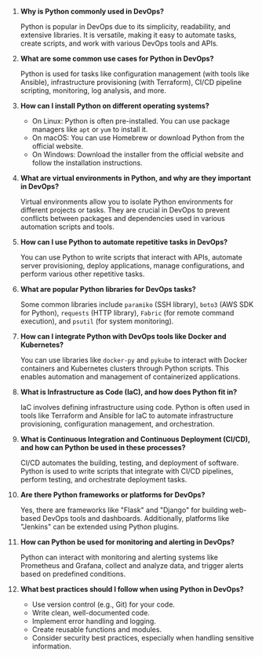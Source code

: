 
1. **Why is Python commonly used in DevOps?**
   
   Python is popular in DevOps due to its simplicity, readability, and extensive libraries. It is versatile, making it easy to automate tasks, create scripts, and work with various DevOps tools and APIs.

2. **What are some common use cases for Python in DevOps?**

   Python is used for tasks like configuration management (with tools like Ansible), infrastructure provisioning (with Terraform), CI/CD pipeline scripting, monitoring, log analysis, and more.

3. **How can I install Python on different operating systems?**

   - On Linux: Python is often pre-installed. You can use package managers like `apt` or `yum` to install it.
   - On macOS: You can use Homebrew or download Python from the official website.
   - On Windows: Download the installer from the official website and follow the installation instructions.

4. **What are virtual environments in Python, and why are they important in DevOps?**

   Virtual environments allow you to isolate Python environments for different projects or tasks. They are crucial in DevOps to prevent conflicts between packages and dependencies used in various automation scripts and tools.

5. **How can I use Python to automate repetitive tasks in DevOps?**

   You can use Python to write scripts that interact with APIs, automate server provisioning, deploy applications, manage configurations, and perform various other repetitive tasks.

6. **What are popular Python libraries for DevOps tasks?**

   Some common libraries include `paramiko` (SSH library), `boto3` (AWS SDK for Python), `requests` (HTTP library), `Fabric` (for remote command execution), and `psutil` (for system monitoring).

7. **How can I integrate Python with DevOps tools like Docker and Kubernetes?**

   You can use libraries like `docker-py` and `pykube` to interact with Docker containers and Kubernetes clusters through Python scripts. This enables automation and management of containerized applications.

8. **What is Infrastructure as Code (IaC), and how does Python fit in?**

   IaC involves defining infrastructure using code. Python is often used in tools like Terraform and Ansible for IaC to automate infrastructure provisioning, configuration management, and orchestration.

9. **What is Continuous Integration and Continuous Deployment (CI/CD), and how can Python be used in these processes?**

   CI/CD automates the building, testing, and deployment of software. Python is used to write scripts that integrate with CI/CD pipelines, perform testing, and orchestrate deployment tasks.

10. **Are there Python frameworks or platforms for DevOps?**

    Yes, there are frameworks like "Flask" and "Django" for building web-based DevOps tools and dashboards. Additionally, platforms like "Jenkins" can be extended using Python plugins.

11. **How can Python be used for monitoring and alerting in DevOps?**

    Python can interact with monitoring and alerting systems like Prometheus and Grafana, collect and analyze data, and trigger alerts based on predefined conditions.

12. **What best practices should I follow when using Python in DevOps?**

    - Use version control (e.g., Git) for your code.
    - Write clean, well-documented code.
    - Implement error handling and logging.
    - Create reusable functions and modules.
    - Consider security best practices, especially when handling sensitive information.

